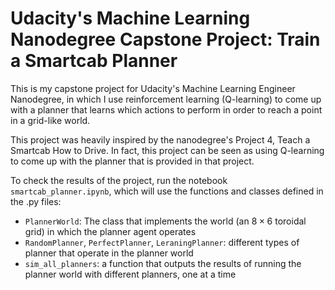 # Udacity's Machine Learning Nanodegree Capstone Project: Train a Smartcab Planner

This is my capstone project for Udacity's Machine Learning Engineer Nanodegree, in which I use reinforcement learning (Q-learning) to come up with a planner that learns which actions to perform in order to reach a point in a grid-like world.

This project was heavily inspired by the nanodegree's Project 4, Teach a Smartcab How to Drive. In fact, this project can be seen as using Q-learning to come up with the planner that is provided in that project.

To check the results of the project, run the notebook `smartcab_planner.ipynb`, which will use the functions and classes defined in the .py files:

- `PlannerWorld`: The class that implements the world (an $8\times6$ toroidal grid) in which the planner agent operates
- `RandomPlanner`, `PerfectPlanner`, `LeraningPlanner`: different types of planner that operate in the planner world
- `sim_all_planners`: a function that outputs the results of running the planner world with different planners, one at a time